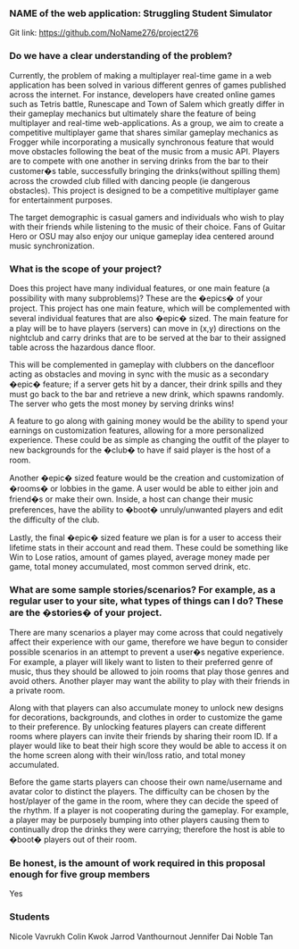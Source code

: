 ### NAME of the web application: Struggling Student Simulator
Git link: https://github.com/NoName276/project276

### Do we have a clear understanding of the problem?
Currently, the problem of making a multiplayer real-time game in a web application has been solved in various different genres of games published across the internet. For instance, developers have created online games such as Tetris battle, Runescape and Town of Salem which greatly differ in their gameplay mechanics but ultimately share the feature of being multiplayer and real-time web-applications. As a group, we aim to create a competitive multiplayer game that shares similar gameplay mechanics as Frogger while incorporating a musically synchronous feature that would move obstacles following the beat of the music from a music API. Players are to compete with one another in serving drinks from the bar to their customer�s table, successfully bringing the drinks(without spilling them) across the crowded club filled with dancing people (ie dangerous obstacles). This project is designed to be a competitive multiplayer game for entertainment purposes.

The target demographic is casual gamers and individuals who wish to play with their friends while listening to the music of their choice. Fans of Guitar Hero or OSU may also enjoy our unique gameplay idea centered around music synchronization.

### What is the scope of your project?
Does this project have many individual features, or one main feature (a possibility with many subproblems)? These are the �epics� of your project.
This project has one main feature, which will be complemented with several individual features that are also �epic� sized. The main feature for a play will be to have players (servers) can move in (x,y) directions on the nightclub and carry drinks that are to be served at the bar to their assigned table across the hazardous dance floor.

This will be complemented in gameplay with clubbers on the dancefloor acting as obstacles and moving in sync with the music as a secondary �epic� feature; if a server gets hit by a dancer, their drink spills and they must go back to the bar and retrieve a new drink, which spawns randomly. The server who gets the most money by serving drinks wins!

A feature to go along with gaining money would be the ability to spend your earnings on customization features, allowing for a more personalized experience. These could be as simple as changing the outfit of the player to new backgrounds for the �club� to have if said player is the host of a room.

Another �epic� sized feature would be the creation and customization of �rooms� or lobbies in the game. A user would be able to either join and friend�s or make their own. Inside, a host can change their music preferences, have the ability to �boot� unruly/unwanted players and edit the difficulty of the club.

Lastly, the final �epic� sized feature we plan is for a user to access their lifetime stats in their account and read them. These could be something like Win to Lose ratios, amount of games played, average money made per game, total money accumulated, most common served drink, etc.

### What are some sample stories/scenarios? For example, as a regular user to your site, what types of things can I do? These are the �stories� of your project.
There are many scenarios a player may come across that could negatively affect their experience with our game, therefore we have begun to consider possible scenarios in an attempt to prevent a user�s negative experience. For example, a player will likely want to listen to their preferred genre of music, thus they should be allowed to join rooms that play those genres and avoid others. Another player may want the ability to play with their friends in a private room.

Along with that players can also accumulate money to unlock new designs for decorations, backgrounds, and clothes in order to customize the game to their preference. By unlocking features players can create different rooms where players can invite their friends by sharing their room ID. If a player would like to beat their high score they would be able to access it on the home screen along with their win/loss ratio, and total money accumulated.

Before the game starts players can choose their own name/username and avatar color to distinct the players. The difficulty can be chosen by the host/player of the game in the room, where they can decide the speed of the rhythm. If a player is not cooperating during the gameplay. For example, a player may be purposely bumping into other players causing them to continually drop the drinks they were carrying; therefore the host is able to �boot� players out of their room.

### Be honest, is the amount of work required in this proposal enough for five group members
Yes

### Students
Nicole Vavrukh
Colin Kwok
Jarrod Vanthournout
Jennifer Dai
Noble Tan
